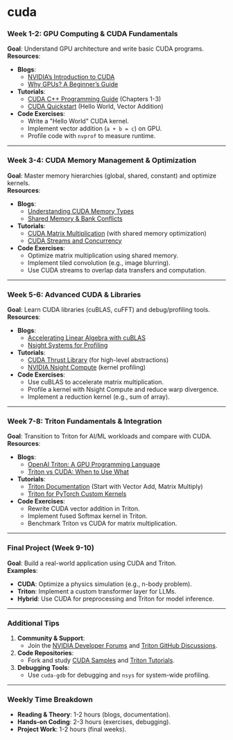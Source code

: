 # cuda

### **Week 1-2: GPU Computing & CUDA Fundamentals**
**Goal**: Understand GPU architecture and write basic CUDA programs.  
**Resources**:  
- **Blogs**:  
  - [NVIDIA’s Introduction to CUDA](https://developer.nvidia.com/cuda-zone)  
  - [Why GPUs? A Beginner’s Guide](https://developer.nvidia.com/blog/cuda-refresher-reviewing-the-origins-of-gpu-computing/)  
- **Tutorials**:  
  - [CUDA C++ Programming Guide](https://docs.nvidia.com/cuda/cuda-c-programming-guide/) (Chapters 1-3)  
  - [CUDA Quickstart](https://developer.nvidia.com/blog/even-easier-introduction-cuda/) (Hello World, Vector Addition)  
- **Code Exercises**:  
  - Write a "Hello World" CUDA kernel.  
  - Implement vector addition (`a + b = c`) on GPU.  
  - Profile code with `nvprof` to measure runtime.  

---

### **Week 3-4: CUDA Memory Management & Optimization**  
**Goal**: Master memory hierarchies (global, shared, constant) and optimize kernels.  
**Resources**:  
- **Blogs**:  
  - [Understanding CUDA Memory Types](https://developer.nvidia.com/blog/how-access-global-memory-efficiently-cuda-c-kernels/)  
  - [Shared Memory & Bank Conflicts](https://developer.nvidia.com/blog/using-shared-memory-cuda-cc/)  
- **Tutorials**:  
  - [CUDA Matrix Multiplication](https://docs.nvidia.com/cuda/cuda-c-programming-guide/index.html#shared-memory) (with shared memory optimization)  
  - [CUDA Streams and Concurrency](https://developer.nvidia.com/blog/how-overlap-data-transfers-cuda-cc/)  
- **Code Exercises**:  
  - Optimize matrix multiplication using shared memory.  
  - Implement tiled convolution (e.g., image blurring).  
  - Use CUDA streams to overlap data transfers and computation.  

---

### **Week 5-6: Advanced CUDA & Libraries**  
**Goal**: Learn CUDA libraries (cuBLAS, cuFFT) and debug/profiling tools.  
**Resources**:  
- **Blogs**:  
  - [Accelerating Linear Algebra with cuBLAS](https://developer.nvidia.com/cublas)  
  - [Nsight Systems for Profiling](https://developer.nvidia.com/nsight-systems)  
- **Tutorials**:  
  - [CUDA Thrust Library](https://docs.nvidia.com/cuda/thrust/index.html) (for high-level abstractions)  
  - [NVIDIA Nsight Compute](https://developer.nvidia.com/nsight-compute) (kernel profiling)  
- **Code Exercises**:  
  - Use cuBLAS to accelerate matrix multiplication.  
  - Profile a kernel with Nsight Compute and reduce warp divergence.  
  - Implement a reduction kernel (e.g., sum of array).  

---

### **Week 7-8: Triton Fundamentals & Integration**  
**Goal**: Transition to Triton for AI/ML workloads and compare with CUDA.  
**Resources**:  
- **Blogs**:  
  - [OpenAI Triton: A GPU Programming Language](https://openai.com/research/triton)  
  - [Triton vs CUDA: When to Use What](https://triton-lang.org/main/getting-started/tutorials/01-vector-add.html)  
- **Tutorials**:  
  - [Triton Documentation](https://triton-lang.org/main/index.html) (Start with Vector Add, Matrix Multiply)  
  - [Triton for PyTorch Custom Kernels](https://pytorch.org/tutorials/intermediate/triton_tutorial.html)  
- **Code Exercises**:  
  - Rewrite CUDA vector addition in Triton.  
  - Implement fused Softmax kernel in Triton.  
  - Benchmark Triton vs CUDA for matrix multiplication.  

---

### **Final Project (Week 9-10)**  
**Goal**: Build a real-world application using CUDA and Triton.  
**Examples**:  
- **CUDA**: Optimize a physics simulation (e.g., n-body problem).  
- **Triton**: Implement a custom transformer layer for LLMs.  
- **Hybrid**: Use CUDA for preprocessing and Triton for model inference.  

---

### **Additional Tips**  
1. **Community & Support**:  
   - Join the [NVIDIA Developer Forums](https://forums.developer.nvidia.com/) and [Triton GitHub Discussions](https://github.com/openai/triton/discussions).  
2. **Code Repositories**:  
   - Fork and study [CUDA Samples](https://github.com/NVIDIA/cuda-samples) and [Triton Tutorials](https://github.com/openai/triton/tree/main/python/tutorials).  
3. **Debugging Tools**:  
   - Use `cuda-gdb` for debugging and `nsys` for system-wide profiling.  

---

### **Weekly Time Breakdown**  
- **Reading & Theory**: 1-2 hours (blogs, documentation).  
- **Hands-on Coding**: 2-3 hours (exercises, debugging).  
- **Project Work**: 1-2 hours (final weeks).  
